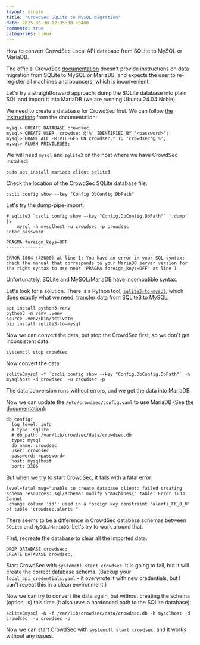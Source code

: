 ```yaml
---
layout: single
title: "CrowdSec SQLite to MySQL migration"
date: 2025-06-30 12:35:30 +0400
comments: true
categories: Linux
---
```



How to convert CrowdSec Local API database from SQLite to MySQL or MariaDB.

The official CrowdSec [documentation][4] doesn't provide instructions on data migration from SQLite to MySQL or MariaDB, and expects the user to re-register all machines and bouncers, which is inconvenient.

Let's try a straightforward approach: dump the SQLite database into plain SQL and import it into MariaDB (we are running Ubuntu 24.04 Noble).

We need to create a database for CrowdSec first. We can follow [the instructions][1] from the documentation:

```
mysql> CREATE DATABASE crowdsec;  
mysql> CREATE USER 'crowdsec'@'%' IDENTIFIED BY '<password>';  
mysql> GRANT ALL PRIVILEGES ON crowdsec.* TO 'crowdsec'@'%';  
mysql> FLUSH PRIVILEGES;
```

We will need `mysql` and `sqlite3` on the host where we have CrowdSec installed:

```
sudo apt install mariadb-client sqlite3
```

Check the location of the CrowdSec SQLite database file:

```
cscli config show --key "Config.DbConfig.DbPath"
```

Let's try the dump-pipe-import:

```
# sqlite3 `cscli config show --key "Config.DbConfig.DbPath"` '.dump' |\
    mysql -h mysqlhost -u crowdsec -p crowdsec
Enter password:
--------------
PRAGMA foreign_keys=OFF
--------------

ERROR 1064 (42000) at line 1: You have an error in your SQL syntax; check the manual that corresponds to your MariaDB server version for the right syntax to use near 'PRAGMA foreign_keys=OFF' at line 1
```

Unfortunately, SQLite and MySQL/MariaDB have incompatible syntax. 

Let's look for a solution. There is a Python tool, [`sqlite3-to-mysql`][2], which does exactly what we need:  transfer data from SQLite3 to MySQL.
```
apt install python3-venv
python3 -m venv .venv
source .venv/bin/activate
pip install sqlite3-to-mysql
```

Now we can convert the data, but stop the CrowdSec first, so we don't get inconsistent data.

```
systemctl stop crowdsec
```

Now convert the data:
```
sqlite3mysql -f `cscli config show --key "Config.DbConfig.DbPath"` -h mysqlhost -d crowdsec  -u crowdsec -p
```

The data conversion runs without errors, and we get the data into MariaDB.

Now we can update the `/etc/crowdsec/config.yaml` to use MariaDB (See [the documentation][3]):

```
db_config:
  log_level: info
  # type: sqlite
  # db_path: /var/lib/crowdsec/data/crowdsec.db
  type: mysql
  db_name: crowdsec
  user: crowdsec
  password: <password>
  host: mysqlhost
  port: 3306
```

But when we try to start CrowdSec, it fails with a fatal error: 

```
level=fatal msg="unable to create database client: failed creating schema resources: sql/schema: modify \"machines\" table: Error 1833: Cannot
 change column 'id': used in a foreign key constraint 'alerts_FK_0_0' of table 'crowdsec.alerts'"
```

There seems to be a difference in CrowdSec database schemas between `SQLite` and `MySQL/MariaDB`. Let's try to work around that. 

First, recreate the database to clear all the imported data.

```
DROP DATABASE crowdsec;
CREATE DATABASE crowdsec;
```

Start CrowdSec with `systemctl start crowdsec`. It is going to fail, but it will create the correct database schema. (Backup your `local_api_credentials.yaml` - it overwrote it with new credentials, but I can't repeat this in a clean environment.)

Now we can try to convert the data again, but without creating the schema (option `-K`) this time (it also uses a hardcoded path to the SQLite database):
```
sqlite3mysql -K -f /var/lib/crowdsec/data/crowdsec.db -h mysqlhost -d crowdsec  -u crowdsec -p 
```

Now we can start CrowdSec with `systemctl start crowdsec`, and it works without any issues. 


[1]:https://docs.crowdsec.net/docs/next/local_api/database/#mysql-and-mariadb
[2]:https://github.com/techouse/sqlite3-to-mysql/
[3]:https://docs.crowdsec.net/docs/next/configuration/crowdsec_configuration/#db_config
[4]:https://docs.crowdsec.net/docs/next/local_api/database/
